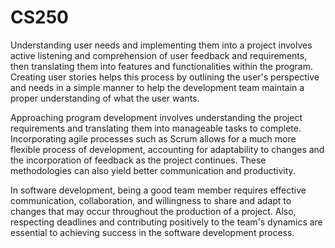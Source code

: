 # CS250

Understanding user needs and implementing them into a project involves active listening and comprehension of user feedback and requirements, then translating them into features and functionalities within the program. Creating user stories helps this process by outlining the user's perspective and needs in a simple manner to help the development team maintain a proper understanding of what the user wants.  

Approaching program development involves understanding the project requirements and translating them into manageable tasks to complete. Incorporating agile processes such as Scrum allows for a much more flexible process of development, accounting for adaptability to changes and the incorporation of feedback as the project continues. These methodologies can also yield better communication and productivity.  

In software development, being a good team member requires effective communication, collaboration, and willingness to share and adapt to changes that may occur throughout the production of a project. Also, respecting deadlines and contributing positively to the team's dynamics are essential to achieving success in the software development process. 
